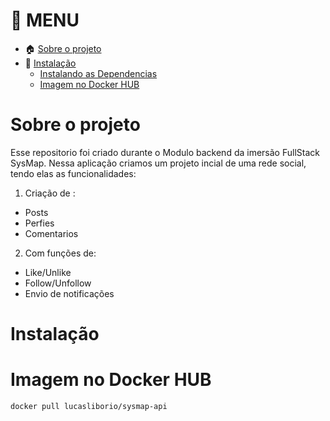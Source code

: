 # :pushpin: MENU

- :house: [Sobre o projeto](#Sobre-o-projeto)
- :dart: [Instalação](#Instalação)
  - [Instalando as Dependencias](#hammer_and_wrench-install-dependencies)
  - [Imagem no Docker HUB](#Imagem-no-Docker-HUB)



# Sobre o projeto

Esse repositorio foi criado durante o Modulo backend da imersão FullStack SysMap. Nessa aplicação criamos um projeto incial de uma rede social, tendo elas as funcionalidades:
1. Criação de :
  - Posts
  -  Perfies
  -  Comentarios
2. Com funções de:
  - Like/Unlike
  - Follow/Unfollow
  - Envio de notificações

# Instalação

# Imagem no Docker HUB

```
docker pull lucasliborio/sysmap-api
```